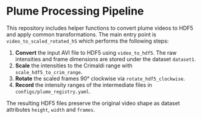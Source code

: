 # Plume Processing Pipeline

This repository includes helper functions to convert plume videos to HDF5 and apply common transformations. The main entry point is `video_to_scaled_rotated_h5` which performs the following steps:

1. **Convert** the input AVI file to HDF5 using `video_to_hdf5`. The raw intensities and frame dimensions are stored under the dataset `dataset1`.
2. **Scale** the intensities to the Crimaldi range with `scale_hdf5_to_crim_range`.
3. **Rotate** the scaled frames 90° clockwise via `rotate_hdf5_clockwise`.
4. **Record** the intensity ranges of the intermediate files in `configs/plume_registry.yaml`.

The resulting HDF5 files preserve the original video shape as dataset attributes `height`, `width` and `frames`.
